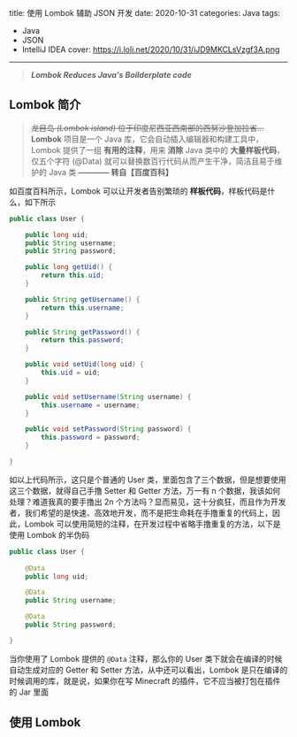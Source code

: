 title: 使用 Lombok 辅助 JSON 开发
date: 2020-10-31
categories: Java
tags:
  - Java
  - JSON
  - IntelliJ IDEA
cover: https://i.loli.net/2020/10/31/iJD9MKCLsVzgf3A.png
<!-- thumbnail: https://i.loli.net/2020/10/31/iJD9MKCLsVzgf3A.png -->
---

> ***Lombok Reduces Java's Boilderplate code***

<!--more-->

## Lombok 简介

> ~~龙目岛 *(Lombok island)* 位于印度尼西亚西南部的西努沙登加拉省...~~ **Lombok** 项目是一个 Java 库，它会自动插入编辑器和构建工具中，Lombok 提供了一组 **有用的注释**，用来 **消除** Java 类中的 **大量样板代码**，仅五个字符 (@Data) 就可以替换数百行代码从而产生干净，简洁且易于维护的 Java 类 **———— 转自【百度百科】**

如百度百科所示，Lombok 可以让开发者告别繁琐的 **样板代码**，样板代码是什么，如下所示

```java User.java (未使用 Lombok) >folded
public class User {

    public long uid;
    public String username;
    public String password;

    public long getUid() {
        return this.uid;
    }

    public String getUsername() {
        return this.username;
    }

    public String getPassword() {
        return this.password;
    }

    public void setUid(long uid) {
        this.uid = uid;
    }

    public void setUsername(String username) {
        this.username = username;
    }

    public void setPassword(String password) {
        this.password = password;
    }

}
```

如以上代码所示，这只是个普通的 User 类，里面包含了三个数据，但是想要使用这三个数据，就得自己手撸 Setter 和 Getter 方法，万一有 n 个数据，我该如何处理？难道我真的要手撸出 2n 个方法吗？显而易见，这十分疯狂，而且作为开发者，我们希望的是快速、高效地开发，而不是把生命耗在手撸重复的代码上，因此，Lombok 可以使用简短的注释，在开发过程中省略手撸重复的方法，以下是使用 Lombok 的半伪码

```java User.java (使用 Lombok)
public class User {
    
    @Data
    public long uid;

    @Data
    public String username;

    @Data
    public String password;

}
```

当你使用了 Lombok 提供的 `@Data` 注释，那么你的 User 类下就会在编译的时候自动生成对应的 Getter 和 Setter 方法，从中还可以看出，Lombok 是只在编译的时候调用的库，就是说，如果你在写 Minecraft 的插件，它不应当被打包在插件的 Jar 里面

## 使用 Lombok

